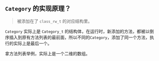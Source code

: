 ## `Category` 的实现原理？

> 被添加在了 `class_rw_t` 的对应结构里。

`Category` 实际上是 `Category_t` 的结构体，在运行时，新添加的方法，都被以倒序插入到原有方法列表的最前面，所以不同的`Category`，添加了同一个方法，执行的实际上是最后一个。

拿方法列表举例，实际上是一个二维的数组。




